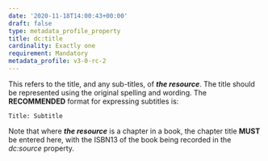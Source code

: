 ```yaml
---
date: '2020-11-18T14:00:43+00:00'
draft: false
type: metadata_profile_property
title: dc:title
cardinality: Exactly one
requirement: Mandatory
metadata_profile: v3-0-rc-2
---
```

This refers to the title, and any sub-titles, of ***the resource***. The title should be represented using the original spelling and wording. The **RECOMMENDED** format for expressing subtitles is:

`Title: Subtitle`

Note that where ***the resource*** is a chapter in a book, the chapter title **MUST** be entered here, with the ISBN13 of the book being recorded in the *dc&#58;source* property.

